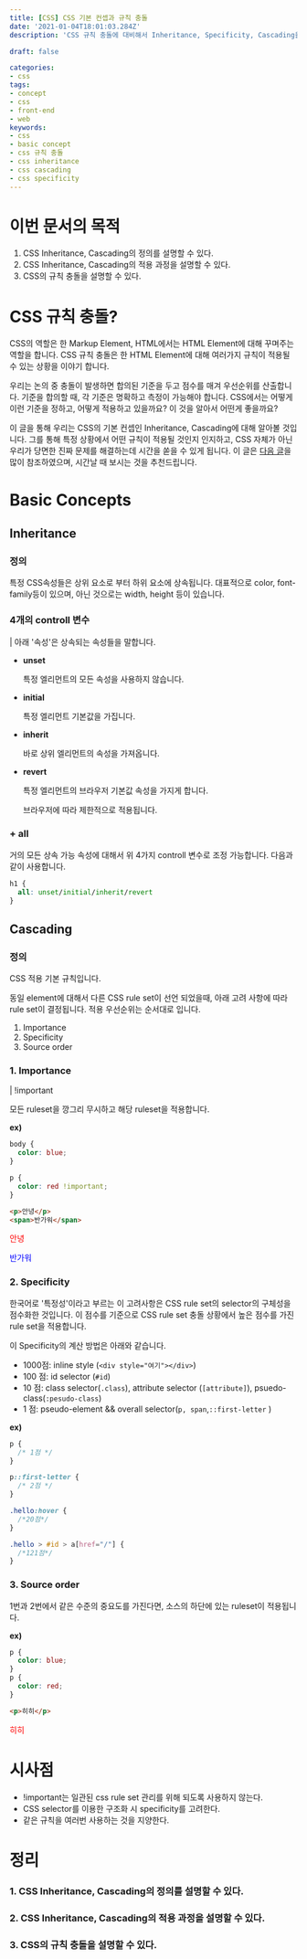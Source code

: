```yaml
---
title: [CSS] CSS 기본 컨셉과 규칙 충돌
date: '2021-01-04T18:01:03.284Z'
description: 'CSS 규칙 충돌에 대비해서 Inheritance, Specificity, Cascading을 알아봅니다.'

draft: false

categories:
- css
tags:
- concept
- css
- front-end
- web
keywords:
- css
- basic concept
- css 규칙 충돌
- css inheritance
- css cascading
- css specificity
---
```


# 이번 문서의 목적
1. CSS Inheritance, Cascading의 정의를 설명할 수 있다.
1. CSS Inheritance, Cascading의 적용 과정을 설명할 수 있다.
1. CSS의 규칙 충돌을 설명할 수 있다.

# CSS 규칙 충돌?
CSS의 역할은 한 Markup Element, HTML에서는 HTML Element에 대해 꾸며주는 역할을 합니다. CSS 규칙 충돌은 한 HTML Element에 대해 여러가지 규칙이 적용될 수 있는 상황을 이야기 합니다.

우리는 논의 중 충돌이 발생하면 합의된 기준을 두고 점수를 매겨 우선순위를 산출합니다. 기준을 합의할 때, 각 기준은 명확하고 측정이 가능해야 합니다. CSS에서는 어떻게 이런 기준을 정하고, 어떻게 적용하고 있을까요? 이 것을 알아서 어떤게 좋을까요?

이 글을 통해 우리는 CSS의 기본 컨셉인 Inheritance, Cascading에 대해 알아볼 것입니다. 그를 통해 특정 상황에서 어떤 규칙이 적용될 것인지 인지하고, CSS 자체가 아닌 우리가 당면한 진짜 문제를 해결하는데 시간을 쏟을 수 있게 됩니다. 이 글은 [다음 글](https://developer.mozilla.org/en-US/docs/Learn/CSS/Building_blocks/Cascade_and_inheritance)을 많이 참조하였으며, 시간날 때 보시는 것을 추천드립니다.

# Basic Concepts
## Inheritance
### 정의
특정 CSS속성들은 상위 요소로 부터 하위 요소에 상속됩니다. 대표적으로 color, font-family등이 있으며, 아닌 것으로는 width, height 등이 있습니다.

### 4개의 controll 변수
| 아래 '속성'은 상속되는 속성들을 말합니다.

- **unset**

  특정 엘리먼트의 모든 속성을 사용하지 않습니다.

- **initial**

  특정 엘리먼트 기본값을 가집니다.

- **inherit**

  바로 상위 엘리먼트의 속성을 가져옵니다.

- **revert**

  특정 엘리먼트의 브라우저 기본값 속성을 가지게 합니다.

  브라우저에 따라 제한적으로 적용됩니다.

### + all
거의 모든 상속 가능 속성에 대해서 위 4가지 controll 변수로 조정 가능합니다. 다음과 같이 사용합니다.
```CSS
h1 {
  all: unset/initial/inherit/revert
}
```

## Cascading
### 정의
CSS 적용 기본 규칙입니다. 

동일 element에 대해서 다른 CSS rule set이 선언 되었을때, 아래 고려 사항에 따라 rule set이 결정됩니다. 적용 우선순위는 순서대로 입니다.

1. Importance 
2. Specificity 
3. Source order

### 1. Importance
| !important

모든 ruleset을 깡그리 무시하고 해당 ruleset을 적용합니다.

**ex)**
``` CSS
body {
  color: blue;
}

p {
  color: red !important;
}
```
```HTML
<p>안녕</p>
<span>반가워</span>
```

<p style="color: red;">안녕</p>
<span style="color: blue;">반가워</span>

### 2. Specificity
 한국어로 '특정성'이라고 부르는 이 고려사항은 CSS rule set의 selector의 구체성을 점수화한 것입니다. 이 점수를 기준으로 CSS rule set 충돌 상황에서 높은 점수를 가진 rule set을 적용합니다.

이 Specificity의 계산 방법은 아래와 같습니다.
- 1000점: inline style (`<div style="여기"></div>`)
- 100 점: id selector (`#id`)
- 10  점: class selector(`.class`), attribute selector (`[attribute]`), psuedo-class(`:pesudo-class`)
- 1   점: pseudo-element && overall selector(`p, span`,`::first-letter` )

**ex)**

```css
p {
  /* 1점 */
}

p::first-letter {
  /* 2점 */
}

.hello:hover {
  /*20점*/
}

.hello > #id > a[href="/"] {
  /*121점*/
}
```


### 3. Source order
1번과 2번에서 같은 수준의 중요도를 가진다면, 소스의 하단에 있는 ruleset이 적용됩니다.

**ex)**
```CSS
p {
  color: blue;
}
p {
  color: red;
}
```
```HTML
<p>히히</p>
```
<p style="color: red;">히히</p>


# 시사점
- !important는 일관된 css rule set 관리를 위해 되도록 사용하지 않는다.
- CSS selector를 이용한 구조화 시 specificity를 고려한다.
- 같은 규칙을 여러번 사용하는 것을 지양한다.

# 정리
### 1. CSS Inheritance, Cascading의 정의를 설명할 수 있다.
### 2. CSS Inheritance, Cascading의 적용 과정을 설명할 수 있다.
### 3. CSS의 규칙 충돌을 설명할 수 있다.
